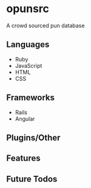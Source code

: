 # opunsrc
  A crowd sourced pun database
## Languages
- Ruby
- JavaScript
- HTML
- CSS

## Frameworks
- Rails
- Angular

## Plugins/Other


## Features



## Future Todos
